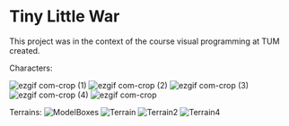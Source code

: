 # Tiny Little War

This project was in the context of the course visual programming at TUM created.

Characters:

![ezgif com-crop (1)](https://user-images.githubusercontent.com/35013411/207448110-5ed8a141-5828-40ca-86ef-ee57d2b696b6.gif)
![ezgif com-crop (2)](https://user-images.githubusercontent.com/35013411/207448118-cfc3a030-05a9-4feb-89ed-2acc3555ddfb.gif)
![ezgif com-crop (3)](https://user-images.githubusercontent.com/35013411/207448130-f4fd1191-b25a-4d29-99df-2ec4bf154e21.gif)
![ezgif com-crop (4)](https://user-images.githubusercontent.com/35013411/207448137-b9d23a58-6efa-4276-8caa-640b2ea0adfb.gif)
![ezgif com-crop](https://user-images.githubusercontent.com/35013411/207448172-25a11028-b4e3-4562-bbe6-40fcf39ec6d6.gif)

Terrains:
![ModelBoxes](https://user-images.githubusercontent.com/35013411/207448237-38731bf0-77ee-41ec-b9ad-ef17d7055ce9.JPG)
![Terrain](https://user-images.githubusercontent.com/35013411/207447877-b32cdfbe-19ca-4ac2-944f-192af4e0aef9.JPG)
![Terrain2](https://user-images.githubusercontent.com/35013411/207447902-7b119943-57b4-49f7-937a-d772d2d64fba.JPG)
![Terrain4](https://user-images.githubusercontent.com/35013411/207447984-f88abf2f-a541-4de1-a31a-bf1a3b2d1f87.JPG)
